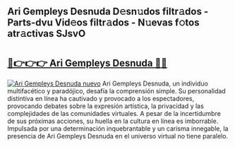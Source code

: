 ## Ari Gempleys Desnuda D𝚎sn𝚞dos filtr𝚊dos - Parts-dvu Vid𝚎os filtr𝚊dos - N𝚞evas f𝚘tos atr𝚊ctivas SJsvO

# <h2><a href="http://mbbjfe.tromn.icu/?c=Ari+Gempleys+Desnuda">🔗👉👉👉 Ari Gempleys Desnuda 🔗🔗</a></h2>

[![Ari Gempleys Desnuda nuevo](https://i.imgur.com/pEAQMta.gif)](http://mbbjfe.tromn.icu/?c=Ari+Gempleys+Desnuda)
Ari Gempleys Desnuda, un individuo multifacético y paradójico, desafía la comprensión simple. Su personalidad distintiva en línea ha cautivado y provocado a los espectadores, provocando debates sobre la expresión artística, la privacidad y las complejidades de las comunidades virtuales. A pesar de la incertidumbre de sus próximas acciones, su huella en la cultura en línea es imborrable. Impulsada por una determinación inquebrantable y un carisma innegable, la presencia de Ari Gempleys Desnuda en el universo virtual no tiene paralelo.

